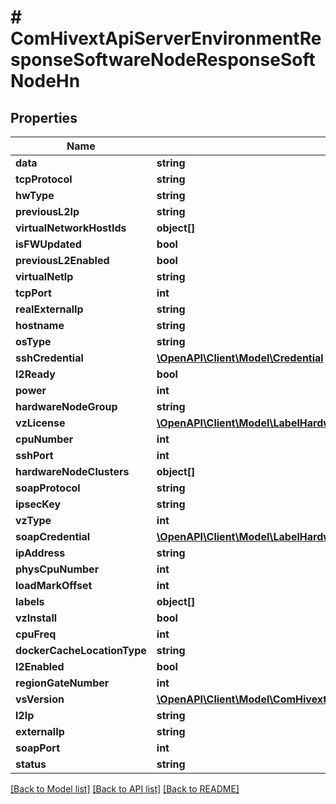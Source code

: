 # # ComHivextApiServerEnvironmentResponseSoftwareNodeResponseSoftNodeHn

## Properties

Name | Type | Description | Notes
------------ | ------------- | ------------- | -------------
**data** | **string** |  | [optional]
**tcpProtocol** | **string** |  | [optional]
**hwType** | **string** |  | [optional]
**previousL2Ip** | **string** |  | [optional]
**virtualNetworkHostIds** | **object[]** |  | [optional]
**isFWUpdated** | **bool** |  | [optional]
**previousL2Enabled** | **bool** |  | [optional]
**virtualNetIp** | **string** |  | [optional]
**tcpPort** | **int** |  | [optional]
**realExternalIp** | **string** |  | [optional]
**hostname** | **string** |  | [optional]
**osType** | **string** |  | [optional]
**sshCredential** | [**\OpenAPI\Client\Model\Credential**](Credential.md) |  | [optional]
**l2Ready** | **bool** |  | [optional]
**power** | **int** |  | [optional]
**hardwareNodeGroup** | **string** |  | [optional]
**vzLicense** | [**\OpenAPI\Client\Model\LabelHardwareNodeVzLicense**](LabelHardwareNodeVzLicense.md) |  | [optional]
**cpuNumber** | **int** |  | [optional]
**sshPort** | **int** |  | [optional]
**hardwareNodeClusters** | **object[]** |  | [optional]
**soapProtocol** | **string** |  | [optional]
**ipsecKey** | **string** |  | [optional]
**vzType** | **int** |  | [optional]
**soapCredential** | [**\OpenAPI\Client\Model\LabelHardwareNodeSshCredential**](LabelHardwareNodeSshCredential.md) |  | [optional]
**ipAddress** | **string** |  | [optional]
**physCpuNumber** | **int** |  | [optional]
**loadMarkOffset** | **int** |  | [optional]
**labels** | **object[]** |  | [optional]
**vzInstall** | **bool** |  | [optional]
**cpuFreq** | **int** |  | [optional]
**dockerCacheLocationType** | **string** |  | [optional]
**l2Enabled** | **bool** |  | [optional]
**regionGateNumber** | **int** |  | [optional]
**vsVersion** | [**\OpenAPI\Client\Model\ComHivextApiServerEnvironmentResponseSoftwareNodeResponseSoftNodeHnVsVersion**](ComHivextApiServerEnvironmentResponseSoftwareNodeResponseSoftNodeHnVsVersion.md) |  | [optional]
**l2Ip** | **string** |  | [optional]
**externalIp** | **string** |  | [optional]
**soapPort** | **int** |  | [optional]
**status** | **string** |  | [optional]

[[Back to Model list]](../../README.md#models) [[Back to API list]](../../README.md#endpoints) [[Back to README]](../../README.md)
